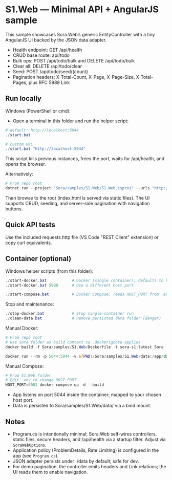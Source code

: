 # S1.Web — Minimal API + AngularJS sample

This sample showcases Sora.Web’s generic EntityController with a tiny AngularJS UI backed by the JSON data adapter.

- Health endpoint: GET /api/health
- CRUD base route: api/todo
- Bulk ops: POST /api/todo/bulk and DELETE /api/todo/bulk
- Clear all: DELETE /api/todo/clear
- Seed: POST /api/todo/seed/{count}
- Pagination headers: X-Total-Count, X-Page, X-Page-Size, X-Total-Pages, plus RFC 5988 Link

## Run locally

Windows (PowerShell or cmd):

- Open a terminal in this folder and run the helper script:

```powershell
# default: http://localhost:5044
./start.bat

# custom URL
./start.bat "http://localhost:5044"
```

This script kills previous instances, frees the port, waits for /api/health, and opens the browser.

Alternatively:

```powershell
# From repo root
dotnet run --project "Sora/samples/S1.Web/S1.Web.csproj" --urls "http://localhost:5044"
```

Then browse to the root (index.html is served via static files). The UI supports CRUD, seeding, and server-side pagination with navigation buttons.

## Quick API tests

Use the included requests.http file (VS Code "REST Client" extension) or copy curl equivalents.

## Container (optional)

Windows helper scripts (from this folder):

```powershell
./start-docker.bat           # Docker (single container); defaults to http://localhost:5044
./start-docker.bat 5090      # Use a different host port

./start-compose.bat          # Docker Compose; reads HOST_PORT from .env (defaults to 5044)
```

Stop and maintenance:

```powershell
./stop-docker.bat            # Stop single-container run
./clean-data.bat             # Remove persisted data folder (danger)
```

Manual Docker:

```powershell
# From repo root
# Use Sora folder as build context so .dockerignore applies
docker build -f Sora/samples/S1.Web/Dockerfile -t sora-s1:latest Sora

docker run --rm -p 5044:5044 -v ${PWD}/Sora/samples/S1.Web/data:/app/data sora-s1:latest
```

Manual Compose:

```powershell
# From S1.Web folder
# Edit .env to change HOST_PORT
HOST_PORT=5081 docker compose up -d --build
```

- App listens on port 5044 inside the container; mapped to your chosen host port.
- Data is persisted to Sora/samples/S1.Web/data/ via a bind mount.

## Notes

- Program.cs is intentionally minimal; Sora.Web self-wires controllers, static files, secure headers, and /api/health via a startup filter. Adjust via `SoraWebOptions`.
- Application policy (ProblemDetails, Rate Limiting) is configured in the app (see `Program.cs`).
- JSON adapter persists under ./data by default; safe for dev.
- For demo pagination, the controller emits headers and Link relations; the UI reads them to enable navigation.
